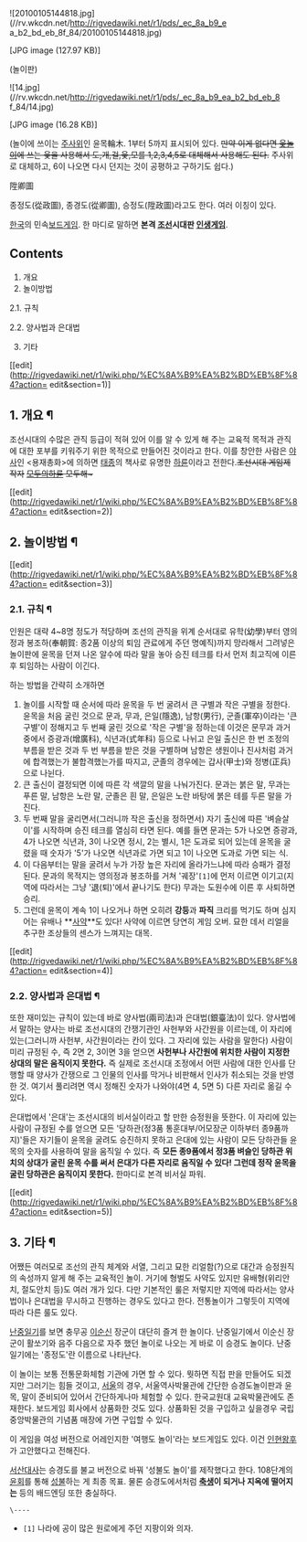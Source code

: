![20100105144818.jpg](//rv.wkcdn.net/http://rigvedawiki.net/r1/pds/_ec_8a_b9_e
a_b2_bd_eb_8f_84/20100105144818.jpg)

[JPG image (127.97 KB)]

  
(놀이판)

![14.jpg](//rv.wkcdn.net/http://rigvedawiki.net/r1/pds/_ec_8a_b9_ea_b2_bd_eb_8
f_84/14.jpg)

[JPG image (16.28 KB)]

  
(놀이에 쓰이는 [주사위](%EC%A3%BC%EC%82%AC%EC%9C%84.md)인 윤목輪木. 1부터 5까지 표시되어 있다.
<del>만약 이게 없다면 [윷놀이](%EC%9C%B7%EB%86%80%EC%9D%B4.md)에 쓰는 윷을 사용해서 도,개,걸,윷,모를
1,2,3,4,5로 대체해서 사용해도 된다.</del> 주사위로 대체하고, 6이 나오면 다시 던지는 것이 공평하고 구하기도 쉽다.)

陞卿圖

종정도(從政圖), 종경도(從卿圖), 승정도(陞政圖)라고도 한다. 여러 이칭이 있다.

[한국](%ED%95%9C%EA%B5%AD.md)의
민속[보드게임](%EB%B3%B4%EB%93%9C%EA%B2%8C%EC%9E%84.md). 한 마디로 말하면 **본격
[조선](%EC%A1%B0%EC%84%A0.md)시대판
[인생게임](%EC%9D%B8%EC%83%9D%EA%B2%8C%EC%9E%84.md)**.

## Contents

    

1. 개요 
2. 놀이방법 
    

2.1. 규칙

2.2. 양사법과 은대법

3. 기타 

[[edit](http://rigvedawiki.net/r1/wiki.php/%EC%8A%B9%EA%B2%BD%EB%8F%84?action=
edit&section=1)]

## 1. 개요 ¶

조선시대의 수많은 관직 등급이 적혀 있어 이를 알 수 있게 해 주는 교육적 목적과 관직에 대한 포부를 키워주기 위한 목적으로 만들어진
것이라고 한다. 이를 창안한 사람은 [야사](%EC%95%BC%EC%82%AC.md)인 <용재총화>에 의하면
[태종](%ED%83%9C%EC%A2%85.md)의 책사로 유명한 [하륜](%ED%95%98%EB%A5%9C.md)이라고
전한다.<del>조선시대 게임제작자</del> <del>[모두의하륜](%EB%AA%A8%EB%91%90%EC%9D%98%20%EB%A7%88%EB%B8%94.md) 모두해~</del>

  

[[edit](http://rigvedawiki.net/r1/wiki.php/%EC%8A%B9%EA%B2%BD%EB%8F%84?action=
edit&section=2)]

## 2. 놀이방법 ¶

[[edit](http://rigvedawiki.net/r1/wiki.php/%EC%8A%B9%EA%B2%BD%EB%8F%84?action=
edit&section=3)]

### 2.1. 규칙 ¶

인원은 대략 4~8명 정도가 적당하며 조선의 관직을 위계 순서대로 유학(幼學)부터 영의정과 봉조하(奉朝賀: 종2품 이상의 퇴임 관료에게 주던
명예직)까지 망라해서 그려넣은 놀이판에 윤목을 던져 나온 알수에 따라 말을 놓아 승진 테크를 타서 먼저 최고직에 이른 후 퇴임하는 사람이
이긴다.

  

하는 방법을 간략히 소개하면

  

  1. 놀이를 시작할 때 순서에 따라 윤목을 두 번 굴려서 큰 구별과 작은 구별을 정한다. 윤목을 처음 굴린 것으로 문과, 무과, 은일(隱逸), 남항(男行), 군졸(軍卒)이라는 '큰 구별'이 정해지고 두 번째 굴린 것으로 '작은 구별'을 정하는데 이것은 문무과 과거 중에서 증광과(增廣科), 식년과(式年科) 등으로 나뉘고 은일 출신은 한 번 조정의 부름을 받은 것과 두 번 부름을 받은 것을 구별하며 남항은 생원이나 진사처럼 과거에 합격했는가 불합격했는가를 따지고, 군졸의 경우에는 갑사(甲士)와 정병(正兵)으로 나뉜다.
  2. 큰 출신이 결정되면 이에 따른 각 색깔의 말을 나눠가진다. 문과는 붉은 말, 무과는 푸른 말, 남항은 노란 말, 군졸은 흰 말, 은일은 노란 바탕에 붉은 테를 두른 말을 가진다.
  3. 두 번째 말을 굴리면서(그러니까 작은 출신을 정하면서) 자기 출신에 따른 '벼슬살이'를 시작하며 승진 테크를 열심히 타면 된다. 예를 들면 문과는 5가 나오면 증광과, 4가 나오면 식년과, 3이 나오면 정시, 2는 별시, 1은 도과로 되어 있는데 윤목을 굴렸을 때 숫자가 '5'가 나오면 식년과로 가면 되고 1이 나오면 도과로 가면 되는 식.
  4. 이 다음부터는 말을 굴려서 누가 가장 높은 자리에 올라가느냐에 따라 승패가 결정된다. 문과의 목적지는 영의정과 봉조하를 거쳐 '궤장'`[1]`에 먼저 이르면 이기고(지역에 따라서는 그냥 '退(퇴)'에서 끝나기도 한다) 무과는 도원수에 이른 후 사퇴하면 승리.
  5. 그런데 윤목이 계속 1이 나오거나 하면 오히려 **강등**과 **파직** 크리를 먹기도 하며 심지어는 유배나 **[사약](%EC%82%AC%EC%95%BD.md)**도 있다! 사약에 이르면 당연히 게임 오버. 묘한 데서 리얼을 추구한 조상들의 센스가 느껴지는 대목.  

[[edit](http://rigvedawiki.net/r1/wiki.php/%EC%8A%B9%EA%B2%BD%EB%8F%84?action=
edit&section=4)]

### 2.2. 양사법과 은대법 ¶

또한 재미있는 규칙이 있는데 바로 양사법(兩司法)과 은대법(銀臺法)이 있다. 양사법에서 말하는 양사는 바로 조선시대의 간쟁기관인 사헌부와
사간원을 이르는데, 이 자리에 있는(그러니까 사헌부, 사간원이라는 칸이 있다. 그 자리에 있는 사람을 말한다) 사람이 미리 규정된 수, 즉
2면 2, 3이면 3을 얻으면 **사헌부나 사간원에 위치한 사람이 지정한 상대의 말은 움직이지 못한다.** 즉 실제로 조선시대 조정에서 어떤
사람에 대한 인사를 단행할 때 양사가 간쟁으로 그 인물의 인사를 막거나 비판해서 인사가 취소되는 것을 반영한 것. 여기서 풀리려면 역시
정해진 숫자가 나와야(4면 4, 5면 5) 다른 자리로 옮길 수 있다.

  

은대법에서 '은대'는 조선시대의 비서실이라고 할 만한 승정원을 뜻한다. 이 자리에 있는 사람이 규정된 수를 얻으면 모든 '당하관(정3품
통훈대부/어모장군 이하부터 종9품까지)'들은 자기들이 윤목을 굴려도 승진하지 못하고 은대에 있는 사람이 모든 당하관들 윤목의 숫자를 사용하여
말을 움직일 수 있다. 즉 **모든 종9품에서 정3품 벼슬인 당하관 위치의 상대가 굴린 윤목 수를 써서 은대가 다른 자리로 움직일 수 있다!
그런데 정작 윤목을 굴린 당하관은 움직이지 못한다.** 한마디로 본격 비서실 파워.

  

[[edit](http://rigvedawiki.net/r1/wiki.php/%EC%8A%B9%EA%B2%BD%EB%8F%84?action=
edit&section=5)]

## 3. 기타 ¶

어쨌든 여러모로 조선의 관직 체계와 서열, 그리고 묘한 리얼함(?)으로 대간과 승정원직의 속성까지 알게 해 주는 교육적인 놀이. 거기에
형벌도 사약도 있지만 유배형(위리안치, 절도안치 등)도 여러 개가 있다. 다만 기본적인 룰은 저렇지만 지역에 따라서는 양사법이나 은대법을
무시하고 진행하는 경우도 있다고 한다. 전통놀이가 그렇듯이 지역에 따라 다른 룰도 있다.

  

[난중일기](%EB%82%9C%EC%A4%91%EC%9D%BC%EA%B8%B0.md)를 보면 충무공
[이순신](%EC%9D%B4%EC%88%9C%EC%8B%A0.md) 장군이 대단히 즐겨 한 놀이다. 난중일기에서 이순신 장군이 활쏘기와
음주 다음으로 자주 했던 놀이로 나오는 게 바로 이 승경도 놀이다. 난중일기에는 '종정도'란 이름으로 나타난다.

  

이 놀이는 보통 전통문화체험 기관에 가면 할 수 있다. 뭣하면 직접 판을 만들어도 되겠지만 그러기는 힘들 것이고,
[서울](%EC%84%9C%EC%9A%B8.md)의 경우, 서울역사박물관에 간단한 승경도놀이판과 윤목, 말이 준비되어 있어서
간단하게나마 체험할 수 있다. 한국교원대 교육박물관에도 존재한다. 보드게임 회사에서 상품화한 것도 있다. 상품화된 것을 구입하고 싶을경우
국립중앙박물관의 기념품 매장에 가면 구입할 수 있다.

  

이 게임을 여성 버전으로 어레인지한 '여행도 놀이'라는 보드게임도 있다. 이건
[인현왕후](%EC%9D%B8%ED%98%84%EC%99%95%ED%9B%84.md)가 고안했다고 전해진다.

  

[서산대사](%EC%84%9C%EC%82%B0%EB%8C%80%EC%82%AC.md)는 승경도를 불교 버전으로 바꿔 '성불도 놀이'를
제작했다고 한다. 108단계의 [윤회](%EC%9C%A4%ED%9A%8C.md)를 통해
[성불](%EC%84%B1%EB%B6%88.md)하는 게 최종 목표. 물론 승경도에서처럼
**[축생](%EC%B6%95%EC%83%9D.md)이 되거나 지옥에 떨어지는** 등의 배드엔딩 또한 충실하다.

  

`\----`

  * `[1]` 나라에 공이 많은 원로에게 주던 지팡이와 의자.

